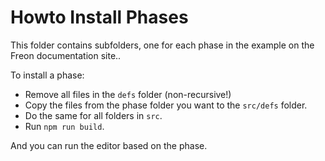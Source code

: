 # Howto Install Phases

This folder contains subfolders, one for each phase in the example on the Freon documentation site..

To install a phase:

- Remove all files in the `defs` folder (non-recursive!)
- Copy the files from the phase folder you want to the `src/defs` folder.
- Do the same for all folders in `src`.
- Run `npm run build`.

And you can run the editor based on the phase.
